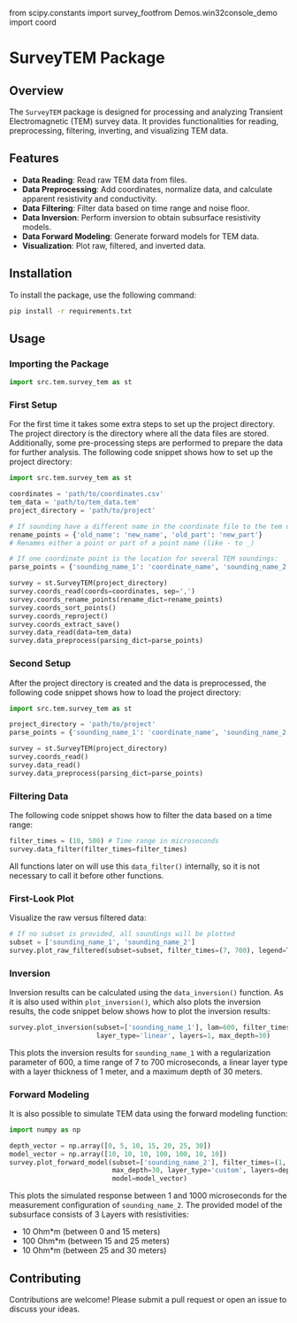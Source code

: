 from scipy.constants import survey_footfrom Demos.win32console_demo import coord

# SurveyTEM Package

## Overview

The `SurveyTEM` package is designed for processing and analyzing Transient Electromagnetic (TEM) survey data. It provides functionalities for reading, preprocessing, filtering, inverting, and visualizing TEM data.

## Features

- **Data Reading**: Read raw TEM data from files.
- **Data Preprocessing**: Add coordinates, normalize data, and calculate apparent resistivity and conductivity.
- **Data Filtering**: Filter data based on time range and noise floor.
- **Data Inversion**: Perform inversion to obtain subsurface resistivity models.
- **Data Forward Modeling**: Generate forward models for TEM data.
- **Visualization**: Plot raw, filtered, and inverted data.

## Installation

To install the package, use the following command:

```bash
pip install -r requirements.txt
```

## Usage

### Importing the Package

```python
import src.tem.survey_tem as st
```

### First Setup

For the first time it takes some extra steps to set up the project directory. 
The project directory is the directory where all the data files are stored.
Additionally, some pre-processing steps are performed to prepare the data for further analysis.
The following code snippet shows how to set up the project directory:

```python
import src.tem.survey_tem as st

coordinates = 'path/to/coordinates.csv'
tem_data = 'path/to/tem_data.tem'
project_directory = 'path/to/project'

# If sounding have a different name in the coordinate file to the tem data file:
rename_points = {'old_name': 'new_name', 'old_part': 'new_part'}
# Renames either a point or part of a point name (like - to _)

# If one coordinate point is the location for several TEM soundings:
parse_points = {'sounding_name_1': 'coordinate_name', 'sounding_name_2': 'coordinate_name'}

survey = st.SurveyTEM(project_directory)
survey.coords_read(coords=coordinates, sep=',')
survey.coords_rename_points(rename_dict=rename_points)
survey.coords_sort_points()
survey.coords_reproject()
survey.coords_extract_save()
survey.data_read(data=tem_data)
survey.data_preprocess(parsing_dict=parse_points)
```

### Second Setup

After the project directory is created and the data is preprocessed, 
the following code snippet shows how to load the project directory:

```python
import src.tem.survey_tem as st

project_directory = 'path/to/project'
parse_points = {'sounding_name_1': 'coordinate_name', 'sounding_name_2': 'coordinate_name'}

survey = st.SurveyTEM(project_directory)
survey.coords_read()
survey.data_read()
survey.data_preprocess(parsing_dict=parse_points)
```

### Filtering Data

The following code snippet shows how to filter the data based on a time range:

```python
filter_times = (10, 500) # Time range in microseconds
survey.data_filter(filter_times=filter_times)
```
All functions later on will use this `data_filter()` internally, so it is not necessary to call it before other functions.

### First-Look Plot

Visualize the raw versus filtered data:

```python
# If no subset is provided, all soundings will be plotted
subset = ['sounding_name_1', 'sounding_name_2']
survey.plot_raw_filtered(subset=subset, filter_times=(7, 700), legend=True)
```

### Inversion

Inversion results can be calculated using the `data_inversion()` function. 
As it is also used within `plot_inversion()`, which also plots the inversion results,
the code snippet below shows how to plot the inversion results:

```python
survey.plot_inversion(subset=['sounding_name_1'], lam=600, filter_times=(7, 700),
                      layer_type='linear', layers=1, max_depth=30)
```
This plots the inversion results for `sounding_name_1` with a regularization parameter of 600,
a time range of 7 to 700 microseconds, a linear layer type with a layer thickness of 1 meter, 
and a maximum depth of 30 meters.

### Forward Modeling

It is also possible to simulate TEM data using the forward modeling function:

```python
import numpy as np

depth_vector = np.array([0, 5, 10, 15, 20, 25, 30])
model_vector = np.array([10, 10, 10, 100, 100, 10, 10])
survey.plot_forward_model(subset=['sounding_name_2'], filter_times=(1, 1000), 
                          max_depth=30, layer_type='custom', layers=depth_vector, 
                          model=model_vector)
```
This plots the simulated response between 1 and 1000 microseconds 
for the measurement configuration of `sounding_name_2`.
The provided model of the subsurface consists of 3 Layers with resistivities:
- 10 Ohm\*m (between 0 and 15 meters)
- 100 Ohm\*m (between 15 and 25 meters)
- 10 Ohm\*m (between 25 and 30 meters)

## Contributing
Contributions are welcome! Please submit a pull request or open an issue to discuss your ideas. 